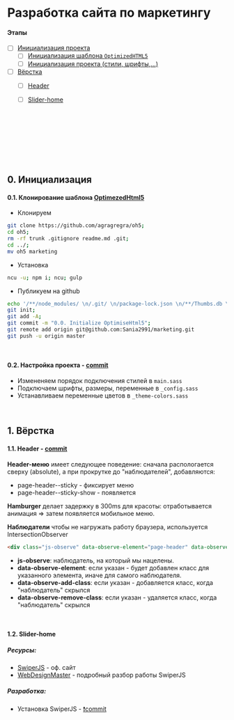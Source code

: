 # Разработка сайта по маркетингу

#### Этапы



- [ ] [Инициализация проекта](#initialize)
	- [ ] [Инициализация шаблона `OptimizedHTML5`](#initialize-oh5)
	- [ ] [Инициализация проекта (стили, шрифты,...)](#initialize-project)
- [ ] [Вёрстка](#frontend)
	- [ ] [Header](#frontend-header)
	- [ ] [Slider-home](#frontend-slider-home)


<br>
<br>
<br>
<br>
<br>
<br>
<br>

<!----><a name="initialize"></a>
## 0. Инициализация
<!----><a name="initialize-oh5"></a>
#### 0.1. Клонирование шаблона [OptimezedHtml5](https://github.com/agragregra/oh5)

* Клонируем
```Bash
git clone https://github.com/agragregra/oh5;
cd oh5;
rm -rf trunk .gitignore readme.md .git;
cd ../;
mv oh5 marketing
```
* Установка
```Bash
ncu -u; npm i; ncu; gulp
```

* Публикуем на github
```Bash
echo '/**/node_modules/ \n/.git/ \n/package-lock.json \n/**/Thumbs.db \n/**/*.DS_Store \n/**/package-lock.json /\n/**/debug.log' > .gitignore;
git init;
git add -A;
git commit -m "0.0. Initialize OptimiseHtml5";
git remote add origin git@github.com:Sania2991/marketing.git
git push -u origin master
```

<br>

<!----><a name="initialize-project"></a>
#### 0.2. Настройка проекта - [commit](https://github.com/Sania2991/marketing/commit/1204d17ab58cf8334c1cb57f545477586e9bcc28)
* Измененяем порядок подключения стилей в `main.sass`
* Подключаем шрифты, размеры, переменные в `_config.sass`
* Устанавливаем переменные цветов в `_theme-colors.sass`

<br>

<!----><a name="frontend"></a>
## 1. Вёрстка

<!----><a name="frontend-header"></a>
#### 1.1. Header - [commit](https://github.com/Sania2991/marketing/commit/6b33e6b4dda86874b9e4236eb36e17a04d67c051)

**Header-меню** имеет следующее поведение: сначала распологается сверху (absolute), а при прокрутке до "наблюдателей", добавляются:
* page-header--sticky  -  фиксирует меню
* page-header--sticky-show  -  появляется

**Hamburger** делает задержку в 300ms для красоты: отработывается анимация => затем появляется мобильное меню.

**Наблюдатели** чтобы не нагружать работу браузера, используется IntersectionObserver
```HTML
<div class="js-observe" data-observe-element="page-header" data-observe-add-class="page-header--sticky"></div>
```
* **js-observe**:  наблюдатель, на который мы нацелены.
* **data-observe-element**:  если указан - будет добавлен класс для указанного элемента, иначе для самого наблюдателя.
* **data-observe-add-class**:  если указан - добавляется класс, когда "наблюдатель" скрылся
* **data-observe-remove-class**: если указан - удаляется класс, когда "наблюдатель" скрылся

<br>

<!----><a name="frontend-slider-home"></a>
#### 1.2. Slider-home

##### Ресурсы:
* [SwiperJS](https://swiperjs.com/swiper-api#pagination) - оф. сайт
* [WebDesignMaster](https://youtu.be/3PzzZ5eHHig) - подробный разбор работы SwiperJS

##### Разработка:
* Установка SwiperJS - [❗️commit]()